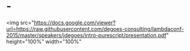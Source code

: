 # -
<img
    src="https://docs.google.com/viewer?url=https://raw.githubusercontent.com/degoes-consulting/lambdaconf-2015/master/speakers/jdegoes/intro-purescript/presentation.pdf"
    height="100%"
    width="100%"
></img>
